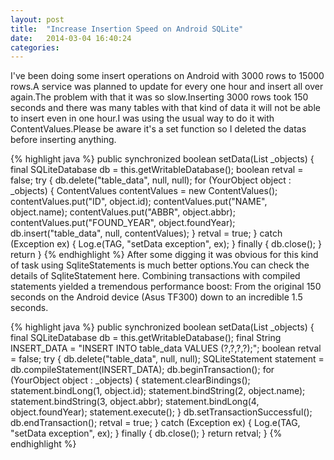 ```yaml
---
layout: post
title:  "Increase Insertion Speed on Android SQLite"
date:   2014-03-04 16:40:24
categories:
---
```

I've been doing some insert operations on Android with 3000 rows to 15000 rows.A service was planned to update for every one hour and insert all over again.The problem with that it was so slow.Inserting 3000 rows took 150 seconds and there was many tables with that kind of data it will not be able to insert even in one hour.I was using the usual way to do it with ContentValues.Please be aware it's a set function so I deleted the datas before inserting anything.

{% highlight java %}
public synchronized boolean setData(List<YourObject> _objects) {
        final SQLiteDatabase db = this.getWritableDatabase();
        boolean retval = false;
        try {
            db.delete("table_data", null, null);
            for (YourObject object : _objects) {
                ContentValues contentValues = new ContentValues();
                contentValues.put("ID", object.id);
                contentValues.put("NAME", object.name);
                contentValues.put("ABBR", object.abbr);
                contentValues.put("FOUND_YEAR", object.foundYear);
                db.insert("table_data", null, contentValues);
            }
            retval = true;
        } catch (Exception ex) {
            Log.e(TAG, "setData exception", ex);
        } finally {
            db.close();
        }
        return 
}
{% endhighlight %}
After some digging it was obvious for this kind of task using SqliteStatements is much better options.You can check the details of SqliteStatement here. Combining transactions with compiled statements yielded a tremendous performance boost: From the original 150 seconds on the Android device (Asus TF300) down to an incredible 1.5 seconds.

{% highlight java %}
public synchronized boolean setData(List<YourObject> _objects) {
        final SQLiteDatabase db = this.getWritableDatabase();
        final String INSERT_DATA = "INSERT INTO table_data VALUES (?,?,?,?);";
        boolean retval = false;
        try {
            db.delete("table_data", null, null);
            SQLiteStatement statement = db.compileStatement(INSERT_DATA);
            db.beginTransaction();
            for (YourObject object : _objects) {
                statement.clearBindings();
                statement.bindLong(1, object.id);
                statement.bindString(2, object.name);
                statement.bindString(3, object.abbr);
                statement.bindLong(4, object.foundYear);
                statement.execute();
            }
            db.setTransactionSuccessful();
            db.endTransaction();
            retval = true;
        } catch (Exception ex) {
            Log.e(TAG, "setData exception", ex);
        } finally {
            db.close();
        }
        return retval;
}
{% endhighlight %}
